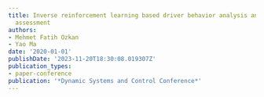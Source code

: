 ```yaml
---
title: Inverse reinforcement learning based driver behavior analysis and fuel economy
  assessment
authors:
- Mehmet Fatih Ozkan
- Yao Ma
date: '2020-01-01'
publishDate: '2023-11-20T18:30:08.019307Z'
publication_types:
- paper-conference
publication: '*Dynamic Systems and Control Conference*'
---
```

